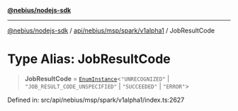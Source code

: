 [**@nebius/nodejs-sdk**](../../../../../../README.md)

***

[@nebius/nodejs-sdk](../../../../../../README.md) / [api/nebius/msp/spark/v1alpha1](../README.md) / JobResultCode

# Type Alias: JobResultCode

> **JobResultCode** = [`EnumInstance`](../../../../../../runtime/protos/enum/type-aliases/EnumInstance.md)\<`"UNRECOGNIZED"` \| `"JOB_RESULT_CODE_UNSPECIFIED"` \| `"SUCCEEDED"` \| `"ERROR"`\>

Defined in: src/api/nebius/msp/spark/v1alpha1/index.ts:2627

